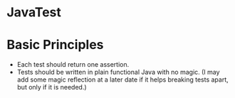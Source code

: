 # JavaTest

# Basic Principles

- Each test should return one assertion.
- Tests should be written in plain functional Java with no magic. (I may add some magic reflection at a later date if it helps breaking tests apart, but only if it is needed.)
 